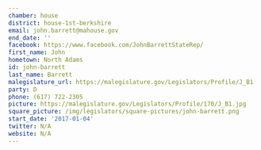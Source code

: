 ```yaml
---
chamber: house
district: house-1st-berkshire
email: john.barrett@mahouse.gov
end_date: ''
facebook: https://www.facebook.com/JohnBarrettStateRep/
first_name: John
hometown: North Adams
id: john-barrett
last_name: Barrett
malegislature_url: https://malegislature.gov/Legislators/Profile/J_B1
party: D
phone: (617) 722-2305
picture: https://malegislature.gov/Legislators/Profile/170/J_B1.jpg
square_picture: /img/legislators/square-pictures/john-barrett.png
start_date: '2017-01-04'
twitter: N/A
website: N/A
---
```

